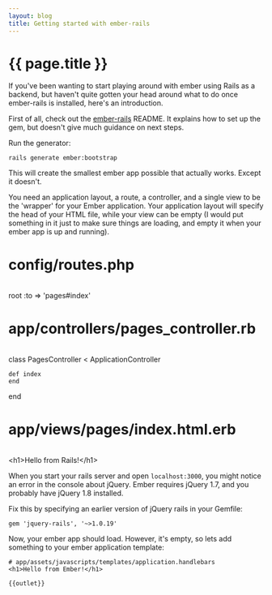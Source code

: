 ```yaml
---
layout: blog
title: Getting started with ember-rails
---
```


# {{ page.title }}

If you've been wanting to start playing around with ember using Rails as a backend, but haven't quite gotten your head around what to do once ember-rails is installed, here's an introduction.

First of all, check out the [ember-rails](https://github.com/emberjs/ember-rails) README. It explains how to set up the gem, but doesn't give much guidance on next steps. 

Run the generator:

    rails generate ember:bootstrap

This will create the smallest ember app possible that actually works. Except it doesn't.

You need an application layout, a route, a controller, and a single view to be the 'wrapper' for your Ember application. Your application layout will specify the head of your HTML file, while your view can be empty (I would put something in it just to make sure things are loading, and empty it when your ember app is up and running).

  # config/routes.php
  <br>
  root :to => 'pages#index'

  # app/controllers/pages\_controller.rb
  <br>
  class PagesController < ApplicationController
    
    def index
    end

  end

  # app/views/pages/index.html.erb
  <br>
  &lt;h1&gt;Hello from Rails!&lt;/h1&gt;

When you start your rails server and open `localhost:3000`, you might notice an error in the console about jQuery. Ember requires jQuery 1.7, and you probably have jQuery 1.8 installed. 

Fix this by specifying an earlier version of jQuery rails in your Gemfile:

    gem 'jquery-rails', '~>1.0.19'

Now, your ember app should load. However, it's empty, so lets add something to your ember application template:

    # app/assets/javascripts/templates/application.handlebars
    <h1>Hello from Ember!</h1>

    {{outlet}}
